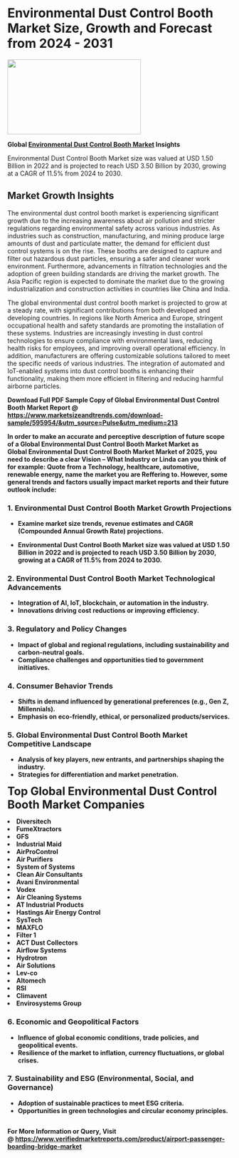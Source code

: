 <H1>Environmental Dust Control Booth Market Size, Growth and Forecast from 2024 - 2031</H1><img class="aligncenter size-medium wp-image-584254" src="https://thirdeyenews.in/wp-content/uploads/2024/09/Global-Market-Research-300x168.jpeg" alt="" width="300" height="168" /><p><strong>Global&nbsp;<a href="https://www.marketsizeandtrends.com/download-sample/595954/&amp;utm_source=Pulse&amp;utm_medium=213">Environmental Dust Control Booth Market</a> Insights</strong></p><p>Environmental Dust Control Booth Market size was valued at USD 1.50 Billion in 2022 and is projected to reach USD 3.50 Billion by 2030, growing at a CAGR of 11.5% from 2024 to 2030.</p><p><h2>Market Growth Insights</h2> <p>The environmental dust control booth market is experiencing significant growth due to the increasing awareness about air pollution and stricter regulations regarding environmental safety across various industries. As industries such as construction, manufacturing, and mining produce large amounts of dust and particulate matter, the demand for efficient dust control systems is on the rise. These booths are designed to capture and filter out hazardous dust particles, ensuring a safer and cleaner work environment. Furthermore, advancements in filtration technologies and the adoption of green building standards are driving the market growth. The Asia Pacific region is expected to dominate the market due to the growing industrialization and construction activities in countries like China and India.</p> <p><strong></strong></p> <p>The global environmental dust control booth market is projected to grow at a steady rate, with significant contributions from both developed and developing countries. In regions like North America and Europe, stringent occupational health and safety standards are promoting the installation of these systems. Industries are increasingly investing in dust control technologies to ensure compliance with environmental laws, reducing health risks for employees, and improving overall operational efficiency. In addition, manufacturers are offering customizable solutions tailored to meet the specific needs of various industries. The integration of automated and IoT-enabled systems into dust control booths is enhancing their functionality, making them more efficient in filtering and reducing harmful airborne particles.</p> <p><strong></p><p><span class=""><strong>Download Full PDF Sample Copy of Global Environmental Dust Control Booth Market Report</strong> @ <a href="https://www.marketsizeandtrends.com/download-sample/595954/&amp;utm_source=Pulse&amp;utm_medium=213" target="_blank">https://www.marketsizeandtrends.com/download-sample/595954/&amp;utm_source=Pulse&amp;utm_medium=213</a></span></p><p>In order to make an accurate and perceptive description of future scope of a Global&nbsp;Environmental Dust Control Booth Market Market as Global&nbsp;Environmental Dust Control Booth Market Market of 2025, you need to describe a clear Vision &ndash; What Industry or Linda can you think of for example: Quote from a Technology, healthcare, automotive, renewable energy, name the market you are Reffering to. However, some general trends and factors usually impact market reports and their future outlook include:</p><h3>1.&nbsp;<strong>Environmental Dust Control Booth Market Growth Projections</strong></h3><ul><li>Examine market size trends, revenue estimates and CAGR (Compounded Annual Growth Rate) projections.</li><li><p>Environmental Dust Control Booth Market size was valued at USD 1.50 Billion in 2022 and is projected to reach USD 3.50 Billion by 2030, growing at a CAGR of 11.5% from 2024 to 2030.</p></li></ul><h3>2.&nbsp;<strong>Environmental Dust Control Booth Market Technological Advancements</strong></h3><ul><li>Integration of AI, IoT, blockchain, or automation in the industry.</li><li>Innovations driving cost reductions or improving efficiency.</li></ul><h3>3.&nbsp;<strong>Regulatory and Policy Changes</strong></h3><ul><li>Impact of global and regional regulations, including sustainability and carbon-neutral goals.</li><li>Compliance challenges and opportunities tied to government initiatives.</li></ul><h3>4.&nbsp;<strong>Consumer Behavior Trends</strong></h3><ul><li>Shifts in demand influenced by generational preferences (e.g., Gen Z, Millennials).</li><li>Emphasis on eco-friendly, ethical, or personalized products/services.</li></ul><h3>5.&nbsp;<strong>Global Environmental Dust Control Booth Market Competitive Landscape</strong></h3><ul><li>Analysis of key players, new entrants, and partnerships shaping the industry.</li><li>Strategies for differentiation and market penetration.</li></ul><p data-pm-slice="1 1 []"><span style="color: inherit; font-family: inherit; font-size: 25px;">Top Global Environmental Dust Control Booth Market Companies</span></p><div class="" data-test-id=""><p><li>Diversitech</li><li> FumeXtractors</li><li> GFS</li><li> Industrial Maid</li><li> AirProControl</li><li> Air Purifiers</li><li> System of Systems</li><li> Clean Air Consultants</li><li> Avani Environmental</li><li> Vodex</li><li> Air Cleaning Systems</li><li> AT Industrial Products</li><li> Hastings Air Energy Control</li><li> SysTech</li><li> MAXFLO</li><li> Filter 1</li><li> ACT Dust Collectors</li><li> Airflow Systems</li><li> Hydrotron</li><li> Air Solutions</li><li> Lev-co</li><li> Altomech</li><li> RSI</li><li> Climavent</li><li> Envirosystems Group</li></p></div><h3>6.&nbsp;<strong>Economic and Geopolitical Factors</strong></h3><ul><li>Influence of global economic conditions, trade policies, and geopolitical events.</li><li>Resilience of the market to inflation, currency fluctuations, or global crises.</li></ul><h3>7.&nbsp;<strong>Sustainability and ESG (Environmental, Social, and Governance)</strong></h3><ul><li>Adoption of sustainable practices to meet ESG criteria.</li><li>Opportunities in green technologies and circular economy principles.</li></ul><h2><strong style="font-size: 14px;">For More Information or Query, Visit @&nbsp;</strong><a style="background-color: #ffffff; font-size: 14px;" href="https://www.marketsizeandtrends.com/report/environmental-dust-control-booth-market/" target="_blank">https://www.verifiedmarketreports.com/product/airport-passenger-boarding-bridge-market</a></h2>
